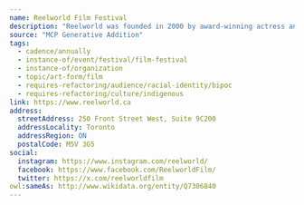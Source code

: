 ```yaml
---
name: Reelworld Film Festival
description: "Reelworld was founded in 2000 by award-winning actress and producer Tonya Williams to advance opportunities for Canadians who are Black, Indigenous, Asian, South Asian, and People of Colour in the screen industries by providing professional development and advocating for racial equity in Canadian content and production. Reelworld Screen Institute, a non-profit, provides training programs and presents the acclaimed Reelworld Film Festival, which celebrates stories by racialized Canadians."
source: "MCP Generative Addition"
tags:
  - cadence/annually
  - instance-of/event/festival/film-festival
  - instance-of/organization
  - topic/art-form/film
  - requires-refactoring/audience/racial-identity/bipoc
  - requires-refactoring/culture/indigenous
link: https://www.reelworld.ca
address:
  streetAddress: 250 Front Street West, Suite 9C200
  addressLocality: Toronto
  addressRegion: ON
  postalCode: M5V 3G5
social:
  instagram: https://www.instagram.com/reelworld/
  facebook: https://www.facebook.com/ReelworldFilm/
  twitter: https://x.com/reelworldfilm
owl:sameAs: http://www.wikidata.org/entity/Q7306840
---
```

